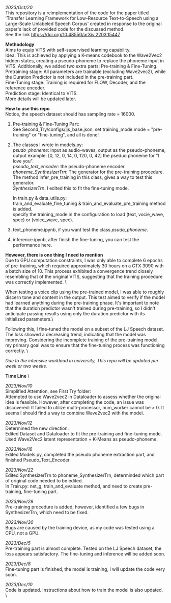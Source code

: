 *2023/Oct/20*\
This repository is a reimplementation of the code for the paper titled 'Transfer Learning Framework for Low-Resource Text-to-Speech using a Large-Scale Unlabeled Speech Corpus' created in response to the original paper's lack of provided code for the discussed method. \
See the link https://doi.org/10.48550/arXiv.2203.15447

**Methodology** \
Aims to equip VITS with self-supervised learning capability.\
Idea: This is achieved by applying a K-means codebook to the Wave2Vec2 hidden states, creating a pseudo-phoneme to replace the phoneme input in VITS. Additionally, we added two extra parts: Pre-training & Fine-Tuning. \
Pretraining stage: All parameters are trainable (excluding Wave2vec2), while the Duration Predictor is not included in the pre-training part.\
Fine-Tuning stage: Training is required for FLOW, Decoder, and the reference encoder.\
Prediction stage: Identical to VITS.\
More details will be updated later.



**How to use this repo** \
Notice, the speech dataset should has sampling rate = 16000.
1. Pre-training & Fine-Tuning Part: \
  See Second_Try/configs/ljs_base.json, set training_mode.mode = "pre-training" or "fine-tuning", and all is done!
2. The classes I wrote in models.py: \
   *psudo_phoneme*: input as audio-waves, output as the pseudo-phoneme, output example: [0, 12, 0, 14, 0, 120, 0, 42] the pseduo phoneme for "I love you".\
   *pseudo_text_encoder*: the pseudo-phoneme encoder. \
   *phoneme_SynthesizerTrn*: The generator for the pre-training procedure. The method infer_pre_training in this class, gives a way to test this generator. \
   *SynthesizerTrn*: I edited this to fit the fine-tuning mode. 

   In train.py & data_utils.py:\
   train_and_evaluate_fine_tuning & train_and_evaluate_pre_training method is added.\
   specify the training_mode in the configuration to load (text, vocie_wave, spec) or (voice_wave, spec).

3. text_phoneme.ipynb, if you want test the class *psudo_phoneme*. 
4. inference.ipynb, after finish the fine-tuning, you can test the performance here.



**However, there is one thing I need to mention**\
Due to GPU computation constraints, I was only able to complete 6 epochs of pre-training, which required approximately 30 hours on a GTX 3090 with a batch size of 10. This process exhibited a convergence trend closely resembling that of the original VITS, suggesting that the training procedure was correctly implemented. \

When testing a voice clip using the pre-trained model, I was able to roughly discern tone and content in the output. This test aimed to verify if the model had learned anything during the pre-training phase. It's important to note that the duration predictor wasn't trained during pre-training, so I didn't anticipate passing results using only the duration predictor with its initialized parameters.\

Following this, I fine-tuned the model on a subset of the LJ Speech dataset. The loss showed a decreasing trend, indicating that the model was improving. Considering the incomplete training of the pre-training model, my primary goal was to ensure that the fine-tuning process was functioning correctly. \



*Due to the intensive workload in university, This repo will be updated per week or two weeks.* 

**Time Line** \

*2023/Nov/10* \
Simplified Attemtion, see First Try folder: \
Attempted to use Wave2vec2 in Dataloader to assess whether the original idea is feasible. However, after completing the code, an issue was discovered: It failed to utilize multi-processor, num_worker cannot be > 0. It seems I should find a way to combine Wave2vec2 with the model.

*2023/Nov/12* \
Determined the new direction: \
Edited Dataset and Dataloader to fit the pre-training and fine-tuning mode. \
Used Wave2Vec2 latent representation + K-Means as pseudo-phoneme.

*2023/Nov/16* \
Edited Models.py, completed the pseudo phoneme extraction part, and finished Pseudo_Text_Encoder.

*2023/Nov/22* \
Edited SynthesizerTrn to phoneme_SynthesizerTrn, determinded which part of original code needed to be edited.\
In Train.py: net_g, train_and_evaluate method, and need to create pre-training, fine-tuning part.

*2023/Nov/29* \
Pre-training procedure is added, however, identified a few bugs in SynthesizerTrn, which need to be fixed.

*2023/Nov/30* \
Bugs are caused by the training device, as my code was tested using a CPU, not a GPU.

*2023/Dec/5* \
Pre-training part is almost complete. Tested on the LJ Speech dataset, the loss appears satisfactory. The fine-tuning and inference will be added soon.

*2023/Dec/8* \
Fine-tuning part is finished, the model is training, I will update the code very soon.

*2023/Dec/10* \
Code is updated. Instructions about how to train the model is also updated. \
